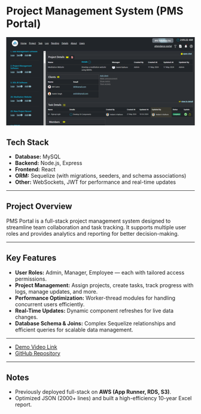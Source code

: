 # Project Management System (PMS Portal)
![PMS Portal Screenshot](Screenshots/pms-screenshot.png)

## Tech Stack
- **Database:** MySQL  
- **Backend:** Node.js, Express  
- **Frontend:** React  
- **ORM:** Sequelize (with migrations, seeders, and schema associations)  
- **Other:** WebSockets, JWT for performance and real-time updates  

---

## Project Overview
PMS Portal is a full-stack project management system designed to streamline team collaboration and task tracking. It supports multiple user roles and provides analytics and reporting for better decision-making.

---

## Key Features
- **User Roles:** Admin, Manager, Employee — each with tailored access permissions.  
- **Project Management:** Assign projects, create tasks, track progress with logs, manage updates, and more.  
- **Performance Optimization:** Worker-thread modules for handling concurrent users efficiently.  
- **Real-Time Updates:** Dynamic component refreshes for live data changes.  
- **Database Schema & Joins:** Complex Sequelize relationships and efficient queries for scalable data management.  

---
- [Demo Video Link](https://drive.google.com/drive/folders/1F0Qn5wVxQKkaZbR2KWyGj4iP4BSZo0PQ?usp=sharing)
- [GitHub Repository](https://github.com/VedantRathor/PMS-Portal)  

---

## Notes
- Previously deployed full-stack on **AWS (App Runner, RDS, S3)**.  
- Optimized JSON (2000+ lines) and built a high-efficiency 10-year Excel report.  







